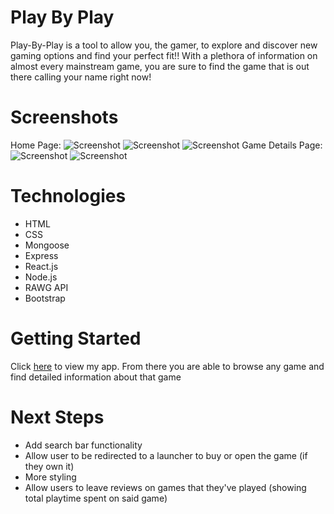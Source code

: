# Play By Play
Play-By-Play is a tool to allow you, the gamer, to explore and discover new gaming options and find your perfect fit!! With a plethora of information on almost every mainstream game, you are sure to find the game that is out there calling your name right now!

# Screenshots
Home Page:
![Screenshot](https://gyazo.com/44fe62373a6bb824face03c8929b1d38)
![Screenshot](https://gyazo.com/b6f44560c4b9b8b0a963e98cb17f0886)
![Screenshot](https://gyazo.com/1dc4070ecda411d0dd1422b7d905bbd5)
Game Details Page:
![Screenshot](https://gyazo.com/eda01810365ada6c69d7c9e43d497923)
![Screenshot](https://gyazo.com/c5b90352756fe720861d7e31855059a9)

# Technologies
- HTML
- CSS
- Mongoose
- Express
- React.js
- Node.js
- RAWG API
- Bootstrap

# Getting Started
Click [here](https://playbyplay-7750eb5e31d4.herokuapp.com/) to view my app. From there you are able to browse any game and find detailed information about that game

# Next Steps
- Add search bar functionality
- Allow user to be redirected to a launcher to buy or open the game (if they own it)
- More styling
- Allow users to leave reviews on games that they've played (showing total playtime spent on said game)


